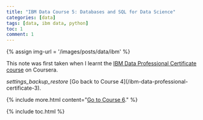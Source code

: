 ```yaml
---
title: "IBM Data Course 5: Databases and SQL for Data Science"
categories: [data]
tags: [data, ibm data, python]
toc: 1
comment: 1
---
```


{% assign img-url = '/images/posts/data/ibm' %}

This note was first taken when I learnt the [IBM Data Professional Certificate course](https://www.coursera.org/specializations/ibm-data-science-professional-certificate) on Coursera.

<div class="see-again">
<i class="material-icons">settings_backup_restore</i>
<span markdown="1">
[Go back to Course 4](/ibm-data-professional-certificate-3).
</span>
</div>

{% include more.html content="[Go to Course 6](/ibm-data-professional-certificate-5)." %}

{% include toc.html %}

